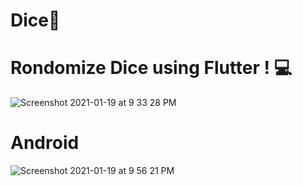 # Dice🎲


# Rondomize Dice using Flutter ! 💻

![Screenshot 2021-01-19 at 9 33 28 PM](https://user-images.githubusercontent.com/51916493/105060103-0202c280-5a9e-11eb-9315-5c171e76f1f9.png)


# Android

![Screenshot 2021-01-19 at 9 56 21 PM](https://user-images.githubusercontent.com/51916493/105063064-4e033680-5aa1-11eb-8269-d3227db16c7e.png)

